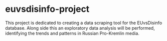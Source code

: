 # euvsdisinfo-project
This project is dedicated to creating a data scraping tool for the EUvsDisinfo database. Along side this an exploratory data analysis will be performed, identifying the trends and patterns in Russian Pro-Kremlin media.

